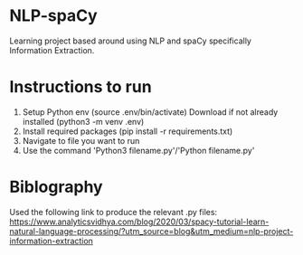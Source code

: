 # NLP-spaCy
Learning project based around using NLP and spaCy specifically Information Extraction.

# Instructions to run
1. Setup Python env (source .env/bin/activate)
    Download if not already installed (python3 -m venv .env)
2. Install required packages (pip install -r requirements.txt)
3. Navigate to file you want to run
4. Use the command 'Python3 filename.py'/'Python filename.py'

# Biblography
Used the following link to produce the relevant .py files:
https://www.analyticsvidhya.com/blog/2020/03/spacy-tutorial-learn-natural-language-processing/?utm_source=blog&utm_medium=nlp-project-information-extraction